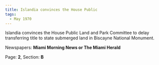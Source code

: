 ```yaml
---  
title: Islandia convinces the House Public  
tags:  
  - May 1970  
---  
```

  
Islandia convinces the House Public Land and Park Committee to delay transferring title to state submerged land in Biscayne National Monument.  
  
Newspapers: **Miami Morning News or The Miami Herald**  
  
Page: **2**, Section: **B** 

